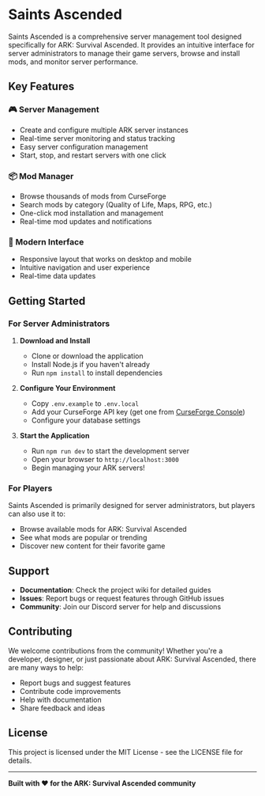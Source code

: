 # Saints Ascended

Saints Ascended is a comprehensive server management tool designed specifically for ARK: Survival Ascended. It provides an intuitive interface for server administrators to manage their game servers, browse and install mods, and monitor server performance.

## Key Features

### 🎮 Server Management
- Create and configure multiple ARK server instances
- Real-time server monitoring and status tracking
- Easy server configuration management
- Start, stop, and restart servers with one click

### 📦 Mod Manager
- Browse thousands of mods from CurseForge
- Search mods by category (Quality of Life, Maps, RPG, etc.)
- One-click mod installation and management
- Real-time mod updates and notifications

### 🎨 Modern Interface
- Responsive layout that works on desktop and mobile
- Intuitive navigation and user experience
- Real-time data updates

## Getting Started

### For Server Administrators

1. **Download and Install**
   - Clone or download the application
   - Install Node.js if you haven't already
   - Run `npm install` to install dependencies

2. **Configure Your Environment**
   - Copy `.env.example` to `.env.local`
   - Add your CurseForge API key (get one from [CurseForge Console](https://console.curseforge.com))
   - Configure your database settings

3. **Start the Application**
   - Run `npm run dev` to start the development server
   - Open your browser to `http://localhost:3000`
   - Begin managing your ARK servers!

### For Players

Saints Ascended is primarily designed for server administrators, but players can also use it to:
- Browse available mods for ARK: Survival Ascended
- See what mods are popular or trending
- Discover new content for their favorite game

## Support

- **Documentation**: Check the project wiki for detailed guides
- **Issues**: Report bugs or request features through GitHub issues
- **Community**: Join our Discord server for help and discussions

## Contributing

We welcome contributions from the community! Whether you're a developer, designer, or just passionate about ARK: Survival Ascended, there are many ways to help:

- Report bugs and suggest features
- Contribute code improvements
- Help with documentation
- Share feedback and ideas

## License

This project is licensed under the MIT License - see the LICENSE file for details.

---

**Built with ❤️ for the ARK: Survival Ascended community**